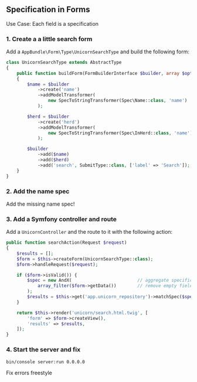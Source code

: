 Specification in Forms
----------------------

Use Case: Each field is a specification

### 1. Create a a little search form

Add a `AppBundle\Form\Type\UnicornSearchType` and build the following form:

```php
class UnicornSearchType extends AbstractType
{
    public function buildForm(FormBuilderInterface $builder, array $options)
    {
        $name = $builder
            ->create('name')
            ->addModelTransformer(
                new SpecToStringTransformer(Spec\Name::class, 'name')
            );

        $herd = $builder
            ->create('herd')
            ->addModelTransformer(
                new SpecToStringTransformer(Spec\InHerd::class, 'name')
            );

        $builder
            ->add($name)
            ->add($herd)
            ->add('search', SubmitType::class, ['label' => 'Search']);
    }
}
```

### 2. Add the name spec

Add the missing name spec!

### 3. Add a Symfony controller and route

Add a `UnicornController` and the route to it with the following action:

```php
public function searchAction(Request $request)
{
    $results = [];
    $form = $this->createForm(UnicornSearchType::class);
    $form->handleRequest($request);

    if ($form->isValid()) {
        $spec = new AndX(                         // aggregate specifications
            array_filter($form->getData())        // remove empty fields/specs
        );
        $results = $this->get('app.unicorn_repository')->matchSpec($spec);
    }

    return $this->render('unicorn/search.html.twig', [
        'form' => $form->createView(),
        'results' => $results,
    ]);
}
```

### 4. Start the server and fix

```bash
bin/console server:run 0.0.0.0
```

Fix errors freestyle
